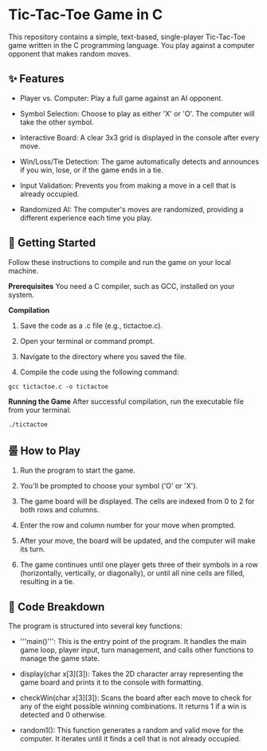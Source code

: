 # **Tic-Tac-Toe Game in C**
This repository contains a simple, text-based, single-player Tic-Tac-Toe game written in the C programming language. You play against a computer opponent that makes random moves.

## **✨ Features**
- Player vs. Computer: Play a full game against an AI opponent.

- Symbol Selection: Choose to play as either 'X' or 'O'. The computer will take the other symbol.

- Interactive Board: A clear 3x3 grid is displayed in the console after every move.

- Win/Loss/Tie Detection: The game automatically detects and announces if you win, lose, or if the game ends in a tie.

- Input Validation: Prevents you from making a move in a cell that is already occupied.

- Randomized AI: The computer's moves are randomized, providing a different experience each time you play.

## **🚀 Getting Started**
Follow these instructions to compile and run the game on your local machine.

**Prerequisites**
You need a C compiler, such as GCC, installed on your system.

**Compilation**
1. Save the code as a .c file (e.g., tictactoe.c).

2. Open your terminal or command prompt.

3. Navigate to the directory where you saved the file.

4. Compile the code using the following command:


```gcc tictactoe.c -o tictactoe```

**Running the Game**
After successful compilation, run the executable file from your terminal:


```./tictactoe```

## **룰 How to Play**
1. Run the program to start the game.

2. You'll be prompted to choose your symbol ('O' or 'X').

3. The game board will be displayed. The cells are indexed from 0 to 2 for both rows and columns.

4. Enter the row and column number for your move when prompted.

5. After your move, the board will be updated, and the computer will make its turn.

6. The game continues until one player gets three of their symbols in a row (horizontally, vertically, or diagonally), or until all nine cells are filled, resulting in a tie.

## **🔬 Code Breakdown**
The program is structured into several key functions:

- '''main()''': This is the entry point of the program. It handles the main game loop, player input, turn management, and calls other functions to manage the game state.

- display(char x[3][3]): Takes the 2D character array representing the game board and prints it to the console with formatting.

- checkWin(char x[3][3]): Scans the board after each move to check for any of the eight possible winning combinations. It returns 1 if a win is detected and 0 otherwise.

- random1(): This function generates a random and valid move for the computer. It iterates until it finds a cell that is not already occupied.
